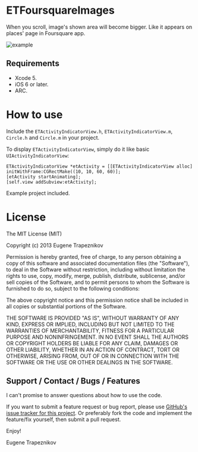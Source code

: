 ETFoursquareImages
==================

When you scroll, image's shown area will become bigger. Like it appears on places' page in Foursquare app.

![example](http://s22.postimg.org/gbovhg6gx/z_BEr_PEl83c.jpg)

Requirements
------------

- Xcode 5.
- iOS 6 or later.
- ARC.

How to use
=======================

Include the `ETActivityIndicatorView.h`, `ETActivityIndicatorView.m`, `Circle.h` and `Circle.m` in your project.

To display  `ETActivityIndicatorView`, simply do it like basic `UIActivityIndicatorView`:

    ETActivityIndicatorView *etActivity = [[ETActivityIndicatorView alloc] initWithFrame:CGRectMake((10, 10, 60, 60)];
    [etActivity startAnimating];
    [self.view addSubview:etActivity];

Example project included.

License
=======================

The MIT License (MIT)

Copyright (c) 2013 Eugene Trapeznikov

Permission is hereby granted, free of charge, to any person obtaining a copy
of this software and associated documentation files (the "Software"), to deal
in the Software without restriction, including without limitation the rights
to use, copy, modify, merge, publish, distribute, sublicense, and/or sell
copies of the Software, and to permit persons to whom the Software is
furnished to do so, subject to the following conditions:

The above copyright notice and this permission notice shall be included in
all copies or substantial portions of the Software.

THE SOFTWARE IS PROVIDED "AS IS", WITHOUT WARRANTY OF ANY KIND, EXPRESS OR
IMPLIED, INCLUDING BUT NOT LIMITED TO THE WARRANTIES OF MERCHANTABILITY,
FITNESS FOR A PARTICULAR PURPOSE AND NONINFRINGEMENT. IN NO EVENT SHALL THE
AUTHORS OR COPYRIGHT HOLDERS BE LIABLE FOR ANY CLAIM, DAMAGES OR OTHER
LIABILITY, WHETHER IN AN ACTION OF CONTRACT, TORT OR OTHERWISE, ARISING FROM,
OUT OF OR IN CONNECTION WITH THE SOFTWARE OR THE USE OR OTHER DEALINGS IN
THE SOFTWARE.

Support / Contact / Bugs / Features
-----------------------------------

I can't promise to answer questions about how to use the code.

If you want to submit a feature request or bug report, please use [GitHub's issue tracker for this project](https://github.com/EugeneTrapeznikov/ETFoursquareImages/issues).  Or preferably fork the code and implement the feature/fix yourself, then submit a pull request.

Enjoy!

Eugene Trapeznikov

